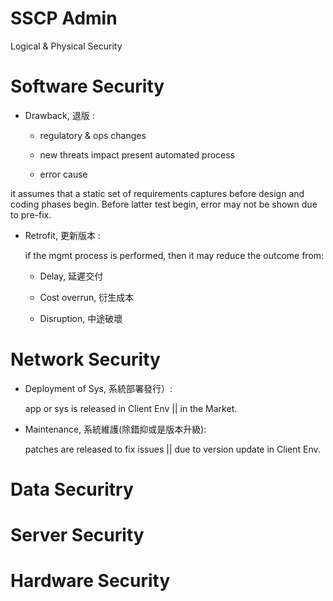 # SSCP Admin

Logical & Physical Security


# Software Security

* Drawback, 退版 :

  * regulatory & ops changes
  
  * new threats impact present automated process

  * error cause

 it assumes that a static set of requirements captures before design and coding phases begin. Before latter test begin, error may not be shown due to pre-fix. 

* Retrofit, 更新版本 :

  if the mgmt process is performed, then it may reduce the outcome from:
  
  * Delay, 延遲交付
  
  * Cost overrun, 衍生成本
  
  * Disruption, 中途破壞

# Network Security

* Deployment of Sys, 系統部署發行）:

  app or sys is released in Client Env || in the Market.

* Maintenance, 系統維護(除錯抑或是版本升級):

  patches are released to fix issues || due to version update in Client Env.
  
  
# Data Securitry

# Server Security

# Hardware Security









